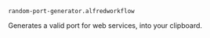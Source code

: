 `random-port-generator.alfredworkflow`

Generates a valid port for web services, into your clipboard.
